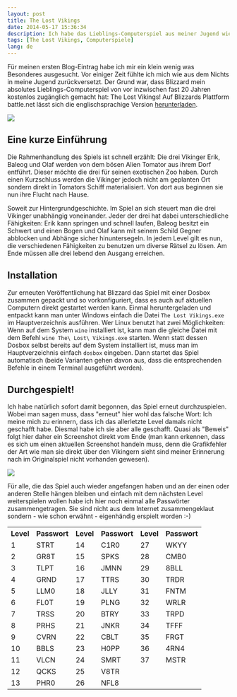 ```yaml
---
layout: post
title: The Lost Vikings
date: 2014-05-17 15:36:34
description: Ich habe das Lieblings-Computerspiel aus meiner Jugend wiedergefunden und konnte es nun nach langer Zeit endlich erfolgreich durchspielen.
tags: [The Lost Vikings, Computerspiele]
lang: de
---
```


F&uuml;r meinen ersten Blog-Eintrag habe ich mir ein klein wenig was Besonderes ausgesucht. Vor einiger Zeit f&uuml;hlte ich mich wie aus dem Nichts in meine Jugend zur&uuml;ckversetzt. Der Grund war, dass Blizzard mein absolutes Lieblings-Computerspiel von vor inzwischen fast 20 Jahren kostenlos zug&auml;nglich gemacht hat: The Lost Vikings! Auf Blizzards Plattform battle.net l&auml;sst sich die englischsprachige Version [herunterladen][battlenet]. 

![][thelostvikings_logo]

## Eine kurze Einf&uuml;hrung

Die Rahmenhandlung des Spiels ist schnell erz&auml;hlt: Die drei Vikinger Erik, Baleog und Olaf werden von dem b&ouml;sen Alien Tomator aus ihrem Dorf entf&uuml;hrt. Dieser m&ouml;chte die drei f&uuml;r seinen exotischen Zoo haben. Durch einen Kurzschluss werden die Vikinger jedoch nicht am geplanten Ort sondern direkt in Tomators Schiff materialisiert. Von dort aus beginnen sie nun ihre Flucht nach Hause.

Soweit zur Hintergrundgeschichte. Im Spiel an sich steuert man die drei Vikinger unabh&auml;ngig voneinander. Jeder der drei hat dabei unterschiedliche F&auml;higkeiten: Erik kann springen und schnell laufen, Baleog besitzt ein Schwert und einen Bogen und Olaf kann mit seinem Schild Gegner abblocken und Abh&auml;nge sicher hinuntersegeln. In jedem Level gilt es nun, die verschiedenen F&auml;higkeiten zu benutzen um diverse R&auml;tsel zu l&ouml;sen. Am Ende m&uuml;ssen alle drei lebend den Ausgang erreichen.

## Installation

Zur erneuten Ver&ouml;ffentlichung hat Blizzard das Spiel mit einer Dosbox zusammen gepackt und so vorkonfiguriert, dass es auch auf aktuellen Computern direkt gestartet werden kann. Einmal heruntergeladen und entpackt kann man unter Windows einfach die Datei `The Lost Vikings.exe` im Hauptverzeichnis ausf&uuml;hren. Wer Linux benutzt hat zwei M&ouml;glichkeiten: Wenn auf dem System `wine` installiert ist, kann man die gleiche Datei mit dem Befehl `wine The\ Lost\ Vikings.exe` starten. Wenn statt dessen Dosbox selbst bereits auf dem System installiert ist, muss man im Hauptverzeichnis einfach `dosbox` eingeben. Dann startet das Spiel automatisch (beide Varianten gehen davon aus, dass die entsprechenden Befehle in einem Terminal ausgef&uuml;hrt werden).

## Durchgespielt!

Ich habe nat&uuml;rlich sofort damit begonnen, das Spiel erneut durchzuspielen. Wobei man sagen muss, dass &quot;erneut&quot; hier wohl das falsche Wort: Ich meine mich zu erinnern, dass ich das allerletzte Level damals nicht geschafft habe. Diesmal habe ich sie aber alle geschafft. Quasi als &quot;Beweis&quot; folgt hier daher ein Screenshot direkt vom Ende (man kann erkennen, dass es sich um einen aktuellen Screenshot handeln muss, denn die Grafikfehler der Art wie man sie direkt &uuml;ber den Vikingern sieht sind meiner Erinnerung nach im Originalspiel nicht vorhanden gewesen). 

![][thelostvikings_level1]

F&uuml;r alle, die das Spiel auch wieder angefangen haben und an der einen oder anderen Stelle h&auml;ngen bleiben und einfach mit dem n&auml;chsten Level weiterspielen wollen habe ich hier noch einmal alle Passw&ouml;rter zusammengetragen. Sie sind nicht aus dem Internet zusammengeklaut sondern - wie schon erw&auml;hnt - eigenh&auml;ndig erspielt worden :-)

<table>
	<tr>
		<th>Level</th>
		<th>Passwort</th>		
		<th>Level</th>
		<th>Passwort</th>		
		<th>Level</th>
		<th>Passwort</th>		
	</tr>
	<tr>
		<td>1</td><td>STRT</td>
		<td>14</td><td>C1R0</td>
		<td>27</td><td>WKYY</td>
	</tr>
	<tr>
		<td>2</td><td>GR8T</td>
		<td>15</td><td>SPKS</td>
		<td>28</td><td>CMB0</td>
	</tr>
	<tr>
		<td>3</td><td>TLPT</td>
		<td>16</td><td>JMNN</td>
		<td>29</td><td>8BLL</td>
	</tr>
	<tr>
		<td>4</td><td>GRND</td>
		<td>17</td><td>TTRS</td>
		<td>30</td><td>TRDR</td>
	</tr>
	<tr>
		<td>5</td><td>LLM0</td>
		<td>18</td><td>JLLY</td>
		<td>31</td><td>FNTM</td>
	</tr>
	<tr>
		<td>6</td><td>FL0T</td>
		<td>19</td><td>PLNG</td>
		<td>32</td><td>WRLR</td>
	</tr>
	<tr>
		<td>7</td><td>TRSS</td>
		<td>20</td><td>BTRY</td>
		<td>33</td><td>TRPD</td>
	</tr>
	<tr>
		<td>8</td><td>PRHS</td>
		<td>21</td><td>JNKR</td>
		<td>34</td><td>TFFF</td>
	</tr>
	<tr>
		<td>9</td><td>CVRN</td>
		<td>22</td><td>CBLT</td>
		<td>35</td><td>FRGT</td>
	</tr>
	<tr>
		<td>10</td><td>BBLS</td>
		<td>23</td><td>H0PP</td>
		<td>36</td><td>4RN4</td>
	</tr>
	<tr>
		<td>11</td><td>VLCN</td>
		<td>24</td><td>SMRT</td>
		<td>37</td><td>MSTR</td>
	</tr>
	<tr>
		<td>12</td><td>QCKS</td>
		<td>25</td><td>V8TR</td>		
	</tr>
	<tr>
		<td>13</td><td>PHR0</td>
		<td>26</td><td>NFL8</td>		
	</tr>
	
</table>

[battlenet]: https://us.battle.net/account/download/?show=classic
[thelostvikings_logo]: /media/images/thelostvikings-logo.png
[thelostvikings_level1]: /media/images/thelostvikings-end.png

